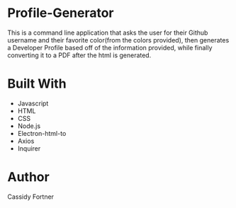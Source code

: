 # Profile-Generator
This is a command line application that asks the user for their Github username and their favorite color(from the colors provided), then generates a Developer Profile based off of the information provided, while finally converting it to a PDF after the html is generated.

# Built With
* Javascript
* HTML
* CSS
* Node.js
* Electron-html-to
* Axios
* Inquirer

# Author
Cassidy Fortner
